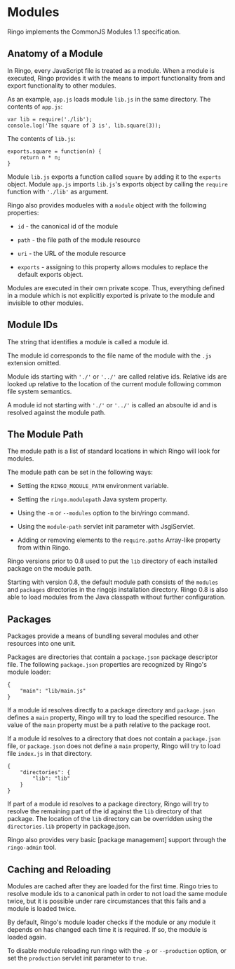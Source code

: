 # Modules

Ringo implements the CommonJS Modules 1.1 specification.

## Anatomy of a Module

In Ringo, every JavaScript file is treated as a module. When a module is
executed, Ringo provides it with the means to import functionality from and
export functionality to other modules.

As an example, `app.js` loads module `lib.js` in the same directory.
The contents of `app.js`:

    var lib = require('./lib');
    console.log('The square of 3 is', lib.square(3));

The contents of `lib.js`:

    exports.square = function(n) {
        return n * n;
    }

Module `lib.js` exports a function called `square` by adding it to the `exports`
object. Module `app.js` imports `lib.js`'s exports object by calling the
`require` function with `'./lib'` as argument.

Ringo also provides modueles with a `module` object with the following
properties:

 * `id` - the canonical id of the module

 * `path` - the file path of the module resource

 * `uri` - the URL of the module resource

 * `exports` - assigning to this property allows modules to replace the
    default exports object.

Modules are executed in their own private scope. Thus, everything defined in
a module which is not explicitly exported is private to the module and invisible
to other modules.

## Module IDs

The string that identifies a module is called a module id.

The module id corresponds to the file name of the module with the `.js`
extension omitted.

Module ids starting with `'./'` or `'../'` are called relative ids. Relative ids
are looked up relative to the location of the current module following common
file system semantics.

A module id not starting with `'./'` or `'../'` is called an absoulte id and is
resolved against the module path.

## The Module Path

The module path is a list of standard locations in which Ringo will look for
modules.

The module path can be set in the following ways:

 * Setting the `RINGO_MODULE_PATH` environment variable.

 * Setting the `ringo.modulepath` Java system property.

 * Using the `-m` or `--modules` option to the bin/ringo command.

 * Using the `module-path` servlet init parameter with JsgiServlet.

 * Adding or removing elements to the `require.paths` Array-like property
   from within Ringo.

Ringo versions prior to 0.8 used to put the `lib` directory of each installed
package on the module path.

Starting with version 0.8, the default module path
consists of the `modules` and `packages` directories in the ringojs installation
directory. Ringo 0.8 is also able to load modules from the Java classpath
without further configuration.

## Packages

Packages provide a means of bundling several modules and other resources into
one unit.

Packages are directories that contain a `package.json` package descriptor file.
The following `package.json` properties are recognized by Ringo's module loader:

    {
        "main": "lib/main.js"
    }

If a module id resolves directly to a package directory and `package.json`
defines a `main` property, Ringo will try to load the specified resource.
The value of the `main` property must be a path relative to the package root.

If a module id resolves to a directory that does not contain a `package.json`
file, or `package.json` does not define a `main` property, Ringo will try to
load file `index.js` in that directory.

    {
        "directories": {
            "lib": "lib"
        }
    }

If part of a module id resolves to a package directory, Ringo will try to
resolve the remaining part of the id against the `lib` directory of that
package. The location of the `lib` directory can be overridden using the
`directories.lib` property in package.json.

Ringo also provides very basic [package management] support through the
`ringo-admin` tool.

## Caching and Reloading

Modules are cached after they are loaded for the first time. Ringo tries to
resolve module ids to a canonical path in order to not load the same module
twice, but it is possible under rare circumstances that this fails and a module
is loaded twice.

By default, Ringo's module loader checks if the module or any module it depends
on has changed each time it is required. If so, the module is loaded again.

To disable module reloading run ringo with the `-p` or `--production` option,
or set the `production` servlet init parameter to `true`.

